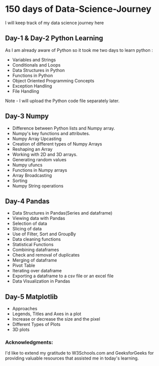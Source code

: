# 150 days of Data-Science-Journey
I will keep track of my data science journey here

## Day-1 & Day-2 Python Learning
As I am already aware of Python so it took me two days to learn python :
- Variables and Strings
- Conditionals and Loops
- Data Structures in Python
- Functions in Python
- Object Oriented Programming Concepts
- Exception Handling
- File Handling

Note - I will upload the Python code file separately later.

## Day-3 Numpy
- Difference between Python lists and Numpy array.
- Numpy's key functions and attributes.
- Numpy Array Upcasting
- Creation of different types of Numpy Arrays 
- Reshaping an Array
- Working with 2D and 3D arrays.
- Generating random values
- Numpy ufuncs
- Functions in Numpy arrays
- Array Broadcasting
- Sorting
- Numpy String operations

## Day-4 Pandas
- Data Structures in Pandas(Series and dataframe)
- Viewing data with Pandas
- Selection of data
- Slicing of data
- Use of Filter, Sort and GroupBy
- Data cleaning functions
- Statistical Functions
- Combining dataframes
- Check and removal of duplicates
- Merging of dataframe
- Pivot Table
- Iterating over dataframe
- Exporting a dataframe to a csv file or an excel file
- Data Visualization in Pandas

## Day-5 Matplotlib
- Approaches
- Legends, Titles and Axes in a plot
- Increase or decrease the size and the pixel
- Different Types of Plots
- 3D plots

### Acknowledgments:
I'd like to extend my gratitude to W3Schools.com and GeeksforGeeks for providing valuable resources that assisted me in today's learning.

